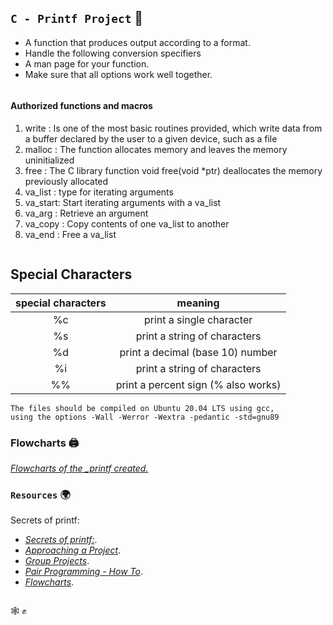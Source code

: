 ## `C - Printf Project` :dart:

* A function that produces output according to a format.
* Handle the following conversion specifiers
* A man page for your function.
* Make sure that all options work well together.

```
```
#### Authorized functions and macros

1. write   : Is one of the most basic routines provided, which write data from a buffer declared by the user to a given device, such as a file
2. malloc  : The function allocates memory and leaves the memory uninitialized
3. free    : The C library function void free(void *ptr) deallocates the memory previously allocated
4. va_list : type for iterating arguments
5. va_start: Start iterating arguments with a va_list
6. va_arg  : Retrieve an argument
7. va_copy : Copy contents of one va_list to another
8. va_end  : Free a va_list

```
```
## Special Characters

| special characters| meaning|   
| :----------------:|:-----------------------:|
|       %c          | print a single character|
|       %s          | print a string of characters|
|       %d          | print a decimal (base 10) number|
|       %i          | print a string of characters
|       %%          | print a percent sign (\% also works)|  


```
The files should be compiled on Ubuntu 20.04 LTS using gcc, 
using the options -Wall -Werror -Wextra -pedantic -std=gnu89
```

### Flowcharts    :printer: 

[*Flowcharts of the _printf created.*](https://medium.com/@jlucbilo/c-printf-flowcarts-d56590a34489) 

### `Resources`   :earth_africa:

Secrets of printf: 

- [*Secrets of printf:*](https://intranet.hbtn.io/rltoken/Jr19IHYnhfJl1V-TWorIOg). 
- [*Approaching a Project*](https://intranet.hbtn.io/concepts/881).
- [*Group Projects*](https://intranet.hbtn.io/concepts/893).
- [*Pair Programming - How To*](https://intranet.hbtn.io/concepts/894).
- [*Flowcharts*](https://intranet.hbtn.io/concepts/895).


```

```

:spider_web: :fist_raised:
